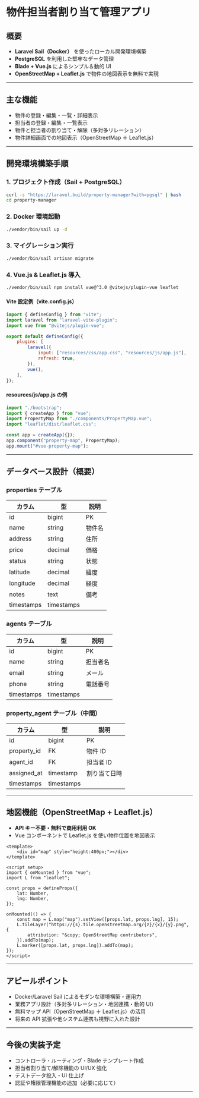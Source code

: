 # 物件担当者割り当て管理アプリ

## 概要

-   **Laravel Sail（Docker）** を使ったローカル開発環境構築
-   **PostgreSQL** を利用した堅牢なデータ管理
-   **Blade + Vue.js** によるシンプル＆動的 UI
-   **OpenStreetMap + Leaflet.js** で物件の地図表示を無料で実現

---

## 主な機能

-   物件の登録・編集・一覧・詳細表示
-   担当者の登録・編集・一覧表示
-   物件と担当者の割り当て・解除（多対多リレーション）
-   物件詳細画面での地図表示（OpenStreetMap ＋ Leaflet.js）

---

## 開発環境構築手順

### 1. プロジェクト作成（Sail + PostgreSQL）

```bash
curl -s "https://laravel.build/property-manager?with=pgsql" | bash
cd property-manager
```

### 2. Docker 環境起動

```bash
./vendor/bin/sail up -d
```

### 3. マイグレーション実行

```bash
./vendor/bin/sail artisan migrate
```

### 4. Vue.js & Leaflet.js 導入

```bash
./vendor/bin/sail npm install vue@^3.0 @vitejs/plugin-vue leaflet
```

#### Vite 設定例（vite.config.js）

```js
import { defineConfig } from "vite";
import laravel from "laravel-vite-plugin";
import vue from "@vitejs/plugin-vue";

export default defineConfig({
    plugins: [
        laravel({
            input: ["resources/css/app.css", "resources/js/app.js"],
            refresh: true,
        }),
        vue(),
    ],
});
```

#### resources/js/app.js の例

```js
import "./bootstrap";
import { createApp } from "vue";
import PropertyMap from "./components/PropertyMap.vue";
import "leaflet/dist/leaflet.css";

const app = createApp({});
app.component("property-map", PropertyMap);
app.mount("#vue-property-map");
```

---

## データベース設計（概要）

### properties テーブル

| カラム     | 型         | 説明   |
| ---------- | ---------- | ------ |
| id         | bigint     | PK     |
| name       | string     | 物件名 |
| address    | string     | 住所   |
| price      | decimal    | 価格   |
| status     | string     | 状態   |
| latitude   | decimal    | 緯度   |
| longitude  | decimal    | 経度   |
| notes      | text       | 備考   |
| timestamps | timestamps |        |

### agents テーブル

| カラム     | 型         | 説明     |
| ---------- | ---------- | -------- |
| id         | bigint     | PK       |
| name       | string     | 担当者名 |
| email      | string     | メール   |
| phone      | string     | 電話番号 |
| timestamps | timestamps |          |

### property_agent テーブル（中間）

| カラム      | 型         | 説明         |
| ----------- | ---------- | ------------ |
| id          | bigint     | PK           |
| property_id | FK         | 物件 ID      |
| agent_id    | FK         | 担当者 ID    |
| assigned_at | timestamp  | 割り当て日時 |
| timestamps  | timestamps |              |

---

## 地図機能（OpenStreetMap + Leaflet.js）

-   **API キー不要・無料で商用利用 OK**
-   Vue コンポーネントで Leaflet.js を使い物件位置を地図表示

```vue
<template>
    <div id="map" style="height:400px;"></div>
</template>

<script setup>
import { onMounted } from "vue";
import L from "leaflet";

const props = defineProps({
    lat: Number,
    lng: Number,
});

onMounted(() => {
    const map = L.map("map").setView([props.lat, props.lng], 15);
    L.tileLayer("https://{s}.tile.openstreetmap.org/{z}/{x}/{y}.png", {
        attribution: "&copy; OpenStreetMap contributors",
    }).addTo(map);
    L.marker([props.lat, props.lng]).addTo(map);
});
</script>
```

---

## アピールポイント

-   Docker/Laravel Sail によるモダンな環境構築・運用力
-   業務アプリ設計（多対多リレーション・地図連携・動的 UI）
-   無料マップ API（OpenStreetMap ＋ Leaflet.js）の活用
-   将来の API 拡張や他システム連携も視野に入れた設計

---

## 今後の実装予定

-   コントローラ・ルーティング・Blade テンプレート作成
-   担当者割り当て/解除機能の UI/UX 強化
-   テストデータ投入・UI 仕上げ
-   認証や権限管理機能の追加（必要に応じて）

---
